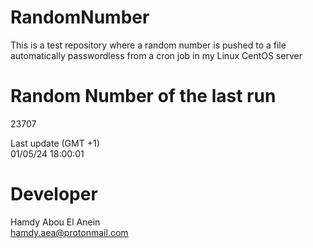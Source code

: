 # RandomNumber    
This is a test repository where a random number is pushed to a file automatically passwordless from a cron job in my Linux CentOS server    
# Random Number of the last run   
23707
      
Last update (GMT +1)    
01/05/24 18:00:01
# Developer    
Hamdy Abou El Anein   
hamdy.aea@protonmail.com

